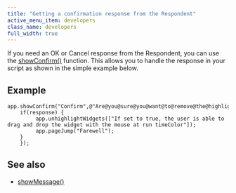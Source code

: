 ```yaml
---
title: "Getting a confirmation response from the Respondent"
active_menu_item: developers
class_name: developers
full_width: true
---
```



If you need an OK or Cancel response from the Respondent, you can use the [showConfirm()](../../../client-api/app-functions/showconfirm) function. This allows you to handle the response in your script as shown in the simple example below.

## Example

    app.showConfirm("Confirm",@"Are@you@sure@you@want@to@remove@the@highlighting@from@the@drop@down@list?",function(response)@{
        if(response) {
             app.unhighlightWidgets(["If set to true, the user is able to drag and drop the widget with the mouse at run timeColor"]);
             app.pageJump("Farewell");
        }
        });
   

## **See also** 

 - [showMessage()](../../../client-api/app-functions/showmessage)

